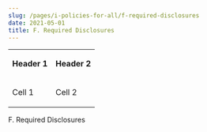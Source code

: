 ```yaml
---
slug: /pages/i-policies-for-all/f-required-disclosures
date: 2021-05-01
title: F. Required Disclosures
---
```

<table>

<tbody>

<tr>
 <td>
 <p><strong>Header 1</strong></p>
 
</td><td>
 <p><strong>Header 2</strong></p>
 
</td> 
</tr><tr>
 <td>
 <p>Cell 1</p>
 
</td><td>
 <p>Cell 2</p>
 
</td> 
</tr>

</tbody>

</table>

F. Required Disclosures